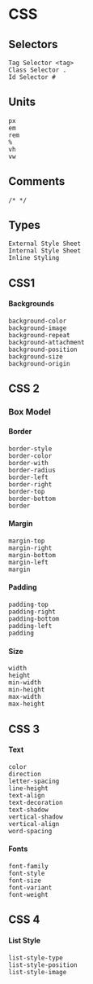 # CSS

## Selectors

    Tag Selector <tag>
    Class Selector .
    Id Selector #

## Units

    px
    em
    rem
    %
    vh
    vw

## Comments

    /* */

## Types

    External Style Sheet 
    Internal Style Sheet
    Inline Styling

## CSS1

#### Backgrounds

    background-color
    background-image
    background-repeat
    background-attachment
    background-position
    background-size
    background-origin

## CSS 2

### Box Model

#### Border

    border-style
    border-color
    border-with
    border-radius
    border-left
    border-right
    border-top
    border-bottom
    border

#### Margin

    margin-top
    margin-right
    margin-bottom
    margin-left
    margin

#### Padding

    padding-top
    padding-right
    padding-bottom
    padding-left
    padding

#### Size

    width
    height
    min-width
    min-height
    max-width
    max-height

## CSS 3

#### Text

    color
    direction
    letter-spacing
    line-height
    text-align
    text-decoration
    text-shadow
    vertical-shadow
    vertical-align
    word-spacing

#### Fonts

    font-family
    font-style
    font-size
    font-variant
    font-weight

## CSS 4

#### List Style

    list-style-type
    list-style-position
    list-style-image
